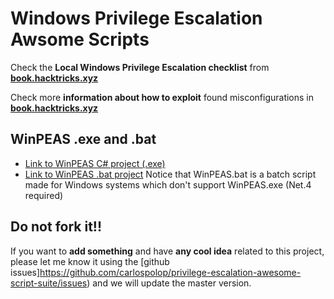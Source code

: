 # Windows Privilege Escalation Awsome Scripts

Check the **Local Windows Privilege Escalation checklist** from **[book.hacktricks.xyz](https://book.hacktricks.xyz/windows/checklist-windows-privilege-escalation)**

Check more **information about how to exploit** found misconfigurations in **[book.hacktricks.xyz](https://book.hacktricks.xyz/windows/windows-local-privilege-escalation)**

## WinPEAS .exe and .bat
- [Link to WinPEAS C# project (.exe)](https://github.com/carlospolop/privilege-escalation-awesome-script-suite/tree/master/winPEAS/winPEASexe)
- [Link to WinPEAS .bat project](https://github.com/carlospolop/privilege-escalation-awesome-script-suite/tree/master/winPEAS/winPEASbat) Notice that WinPEAS.bat is a batch script made for Windows systems which don't support WinPEAS.exe (Net.4 required)

## Do not fork it!!

If you want to **add something** and have **any cool idea** related to this project, please let me know it using the [github issues]https://github.com/carlospolop/privilege-escalation-awesome-script-suite/issues) and we will update the master version.
